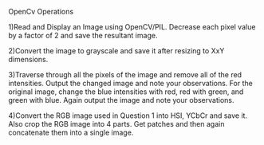 OpenCv Operations

1)Read and Display an Image using OpenCV/PIL. Decrease each pixel value by a factor of 2 and
save the resultant image.

2)Convert the image to grayscale and save it after resizing to XxY dimensions. 

3)Traverse through all the pixels of the image and remove all of the red intensities. Output the
 changed image and note your observations. For the original image, change the blue intensities
 with red, red with green, and green with blue. Again output the image and note your
 observations.

4)Convert the RGB image used in Question 1 into HSI, YCbCr and save it. Also crop the
  RGB image into 4 parts. Get patches and then again concatenate them into a single image.
